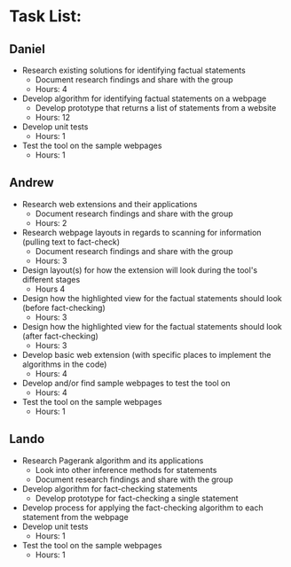 # Task List:

## Daniel
- Research existing solutions for identifying factual statements
    - Document research findings and share with the group
    - Hours: 4
- Develop algorithm for identifying factual statements on a webpage
    - Develop prototype that returns a list of statements from a website
    - Hours: 12
- Develop unit tests
    - Hours: 1
- Test the tool on the sample webpages
    - Hours: 1


## Andrew
- Research web extensions and their applications
    - Document research findings and share with the group
    - Hours: 2
- Research webpage layouts in regards to scanning for information (pulling text to fact-check)
    - Document research findings and share with the group
    - Hours: 3
- Design layout(s) for how the extension will look during the tool's different stages
    - Hours 4
- Design how the highlighted view for the factual statements should look (before fact-checking)
    - Hours: 3
- Design how the highlighted view for the factual statements should look (after fact-checking)
    - Hours: 3
- Develop basic web extension (with specific places to implement the algorithms in the code)
    - Hours: 4
- Develop and/or find sample webpages to test the tool on
    - Hours: 4
- Test the tool on the sample webpages
    - Hours: 1


## Lando
- Research Pagerank algorithm and its applications
    - Look into other inference methods for statements
    - Document research findings and share with the group
- Develop algorithm for fact-checking statements
    - Develop prototype for fact-checking a single statement
- Develop process for applying the fact-checking algorithm to each statement from the webpage
- Develop unit tests
    - Hours: 1
- Test the tool on the sample webpages
    - Hours: 1
  